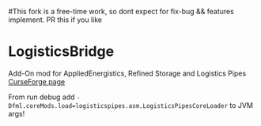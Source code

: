 #This fork is a free-time work, so dont expect for fix-bug && features implement.
PR this if you like

# LogisticsBridge
Add-On mod for AppliedEnergistics, Refined Storage and Logistics Pipes  
[CurseForge page](https://www.curseforge.com/minecraft/mc-mods/logistics-bridge-dmnedition)

From run debug add ```-Dfml.coreMods.load=logisticspipes.asm.LogisticsPipesCoreLoader``` to JVM args!
